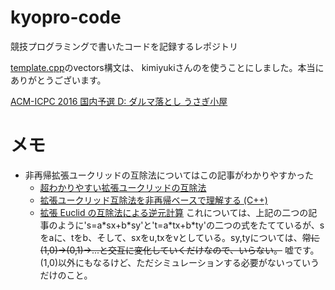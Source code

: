 # kyopro-code
競技プログラミングで書いたコードを記録するレポジトリ

[template.cpp](template.cpp)のvectors構文は、
kimiyukiさんのを使うことにしました。本当にありがとうございます。

[ACM-ICPC 2016 国内予選 D: ダルマ落とし うさぎ小屋](https://kimiyuki.net/writeup/algo/etc/icpc-2016-domestic-d/)

# メモ
- 非再帰拡張ユークリッドの互除法についてはこの記事がわかりやすかった
    - [超わかりやすい拡張ユークリッドの互除法](https://qnighy.hatenablog.com/entry/20091230/1262173513)
    - [拡張ユークリッド互除法を非再帰ベースで理解する (C++)](https://noshi91.hatenablog.com/entry/2019/04/01/184957)
    - [拡張 Euclid の互除法による逆元計算](https://qiita.com/drken/items/3b4fdf0a78e7a138cd9a#3-5-%E6%8B%A1%E5%BC%B5-euclid-%E3%81%AE%E4%BA%92%E9%99%A4%E6%B3%95%E3%81%AB%E3%82%88%E3%82%8B%E9%80%86%E5%85%83%E8%A8%88%E7%AE%97)
    これについては、上記の二つの記事のように's=a\*sx+b\*sy'と't=a\*tx+b\*ty'の二つの式をたてているが、sをaに、tをb、そして、sxをu,txをvとしている。sy,tyについては、~~常に(1,0)->(0,1)->...と交互に変化していくだけなので、いらない。~~ 嘘です。(1,0)以外にもなるけど、ただシミュレーションする必要がないっていうだけのこと。